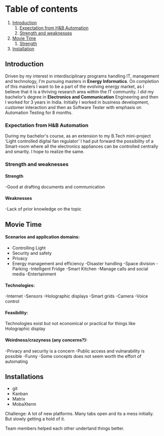 # Table of contents
1. [Introduction](#introduction)
    1. [Expectation from H&B Automation](#Expectation)
    2. [Strength and weaknesses](#strength)
2. [Movie Time](#movie)
    1. [Strength](#str)
3. [Installation](#git)

## Introduction <a name="introduction"></a>

Driven by my interest in interdisciplinary programs handling IT, management and technology, I'm pursuing masters in **Energy Informatics**. On completion of this masters I want to be a part of the evolving energy market, as I believe that it is a thriving research area within the IT community. 
I did my bachelor’s degree in **Electronics and Communication** Engineering and then I worked for 3 years in India. Initially I worked in business development, customer interaction and then as Software Tester with emphasis on Automation Testing for 8 months.

### Expectation from H&B Automation <a name="Expectation"></a>
During my bachelor's course, as an extension to my B.Tech mini-project ‘Light controlled digital fan regulator’ I had put forward the possibility of a Smart-room where all the electronics appliances can be controlled centrally and smartly. I hope to realize the same. 

### Strength and weaknesses <a name="strength"></a>

#### Strength
  -Good at drafting documents and communication
  
#### Weaknesses
  -Lack of prior knowledge on the topic

## Movie Time <a name="movie"></a>

#### Scenarios and application domains:
- Controlling Light
- Security and safety
- Privacy
- Energy management and efficiency
-Disaster handling
-Space division 
-Parking
-Intelligent Fridge
-Smart Kitchen
-Manage calls and social media
-Entertainment

#### Technologies:
-Internet
-Sensors
-Holographic displays
-Smart grids
-Camera
-Voice control

#### Feasibility:
Technologies exist but not economical or practical for things like Holographic display 

#### Weirdness/crazyness (any concerns?):
-Privacy and security is a concern
-Public access and vulnarability is possible
-Funny
-Some concepts does not seem worth the effort of automating


## Installations <a name="git"></a>
- git
- Kanban
- Matrix
- MobaXterm

Challenge: A lot of new platforms. Many tabs open and its a mess initially. But slowly getting a hold of it. 

Team members helped each other undertand things better. 




